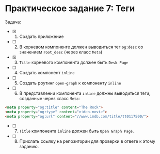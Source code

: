 # Практическое задание 7: Теги
Задача:

- [x] 1. Создать приложение
- [ ] 2. В корневом компоненте должен выводиться тег `og:desc` со значением `root_desc` (через класс `Meta`)
- [x] 3. `Title` корневого компонента должен быть `Desk Page`
- [ ] 4. Создать компонент `inline`
- [ ] 5. Создать роутинг `open-graph` к компоненту `inline`
- [ ] 6. В представлении компонента `inline` должны выводиться теги, созданные через класс `Meta`:

```html
<meta property="og:title" content="The Rock">
<meta property="og:type" content="video.movie">
<meta property="og:url" content="//www.imdb.com/title/tt0117500/">
```

- [ ] 7. `Title` компонента `inline` должен быть `Open Graph Page`.
- [ ] 8. Прислать ссылку на репозитории для проверки в ответе к этому заданию.
